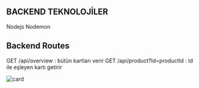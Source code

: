 ## BACKEND TEKNOLOJİLER
Nodejs
Nodemon

## Backend Routes
GET /api/overview : bütün kartları verir
GET /api/product?Id=productId : Id ile eşleyen kartı getirir

![card](https://github.com/user-attachments/assets/6ddf1393-fc4c-4f71-8d70-400c75432d1e)
